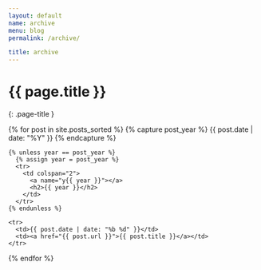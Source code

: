 ```yaml
---
layout: default
name: archive
menu: blog
permalink: /archive/

title: archive
---
```


# {{ page.title }}
{: .page-title }

<table>
  {% for post in site.posts_sorted %}
    {% capture post_year %}
      {{ post.date | date: "%Y" }}
    {% endcapture %}

    {% unless year == post_year %}
      {% assign year = post_year %}
      <tr>
        <td colspan="2">
          <a name="y{{ year }}"></a>
          <h2>{{ year }}</h2>
        </td>
      </tr>
    {% endunless %}

    <tr>
      <td>{{ post.date | date: "%b %d" }}</td>
      <td><a href="{{ post.url }}">{{ post.title }}</a></td>
    </tr>
  {% endfor %}
</table>

